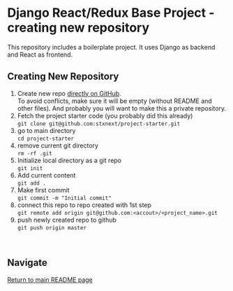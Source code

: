 # Django React/Redux Base Project - creating new repository

This repository includes a boilerplate project. It uses Django as backend and React as frontend.

## Creating New Repository

1. Create new repo [directly on GitHub](https://help.github.com/articles/creating-a-new-repository/).  
   To avoid conflicts, make sure it will be empty (without README and other files).
   And probably you will want to make this a private repository.
2. Fetch the project starter code (you probably did this already)  
   `git clone git@github.com:stxnext/project-starter.git`
3. go to main directory  
   `cd project-starter`
4. remove current git directory  
   `rm -rf .git`
5. Initialize local directory as a git repo  
   `git init`
6. Add current content  
   `git add .`
7. Make first commit  
   `git commit -m "Initial commit"`
8. connect this repo to repo created with 1st step  
   `git remote add origin git@github.com:<accout>/<project_name>.git`
9. push newly created repo to github  
   `git push origin master`

<br />

## Navigate

[Return to main README page](README.md)

